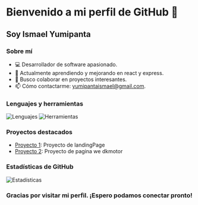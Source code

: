 
# Bienvenido a mi perfil de GitHub 👋

## Soy Ismael Yumipanta

### Sobre mí
- 💻 Desarrollador de software apasionado.
- 🌱 Actualmente aprendiendo y mejorando en react y express.
- 👯 Busco colaborar en proyectos interesantes.
- 📫 Cómo contactarme: yumipantaismael@gmail.com.

### Lenguajes y herramientas
![Lenguajes](https://img.shields.io/badge/Lenguajes-JavaScript%20%7C%20Python%20%7C%20Java-brightgreen)
![Herramientas](https://img.shields.io/badge/Herramientas-VSCode%20%7C%20Git%20%7C%20Docker-blue)

### Proyectos destacados
- [Proyecto 1](https://github.com/IsmaelYumi/LandingPage): Proyecto de landingPage
- [Proyecto 2](https://github.com/IsmaelYumi/DKMotor): Proyecto de pagina we dkmotor

### Estadísticas de GitHub
![Estadísticas](https://github-readme-stats.vercel.app/api?username=your_username&show_icons=true&theme=radical)
### Gracias por visitar mi perfil. ¡Espero podamos conectar pronto!

